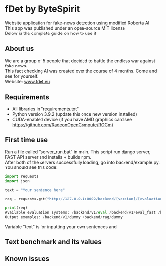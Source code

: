 # fDet by ByteSpirit
Website application for fake-news detection using modified Roberta AI <br> 
This app was published under an open-source MIT license <br> 
Below is the complete guide on how to use it

## About us
We are a group of 5 people that decided to battle the endless war against fake news. <br> 
This fact checking AI was created over the course of 4 months. Come and see for yourself. <br>
Website: www.fdet.eu

## Requirements
- All libraries in "requirements.txt"
- Python version 3.9.2 (update this once new version installed)
- CUDA-enabled device (if you have AMD graphics card see https://github.com/RadeonOpenCompute/ROCm)

## First time use
Run a file called "server_run.bat" in main. This script run django server, FAST API server and installs + builds npm. <br>
After both of the servers successfully loading, go into backend/example.py. You should see this code:
```py
import requests
import json

text = "Your sentence here"

req = requests.get("http://127.0.0.1:8002/backend/[version]/[evaluation systems]", params={"text":text}).json()

print(req)
Available evaluation systems: /backend/v1/eval /backend/v1/eval_fast /backend/rag/eval /backend/rag/eval_DPR /backend/rag/eval_Ada /backend/rag/eval_BM25
Output examples: /backend/v1/dummy /backend/rag/dummy
```
Variable "text" is for inputting your own sentences and 
## Text benchmark and its values

## Known issues

